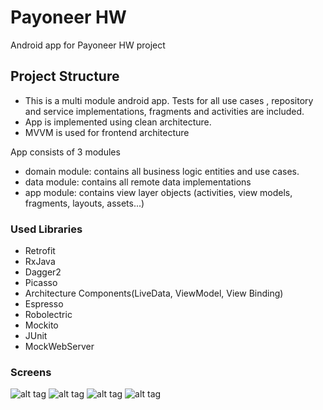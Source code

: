 # Payoneer HW

Android app for Payoneer HW project

## Project Structure

- This is a multi module android app. Tests for all use cases , repository and service 
implementations, fragments and activities are included.
- App is implemented using clean architecture.
- MVVM is used for frontend architecture

App consists of 3 modules
- domain module: contains all business logic entities and use cases.
- data module: contains all remote data implementations
- app module: contains view layer objects (activities, view models, fragments, layouts, assets...)

### Used Libraries
- Retrofit
- RxJava
- Dagger2
- Picasso
- Architecture Components(LiveData, ViewModel, View Binding)
- Espresso
- Robolectric
- Mockito
- JUnit
- MockWebServer

### Screens

![alt tag](https://drive.google.com/file/d/1Crv46WigNd91_aKZ4HDokrE8ChJQRUwv/view?usp=sharing)
![alt tag](https://drive.google.com/file/d/1Crv46WigNd91_aKZ4HDokrE8ChJQRUwv/view?usp=sharing)
![alt tag](https://drive.google.com/file/d/1CnxAmDsZHauDBsgfYWyF4_PW_jkIqKvU/view?usp=sharing)
![alt tag](https://drive.google.com/file/d/1CUSpJSeOjzgXHo4bCDJY-ez_j6Yk1wXm/view?usp=sharing)

